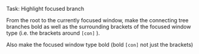 Task: Highlight focused branch

From the root to the currently focused window, make the connecting tree branches bold as well as the
surrounding brackets of the focused window type (i.e. the brackets around `[con]` ).

Also make the focused window type bold (bold `[con]` not just the brackets)
